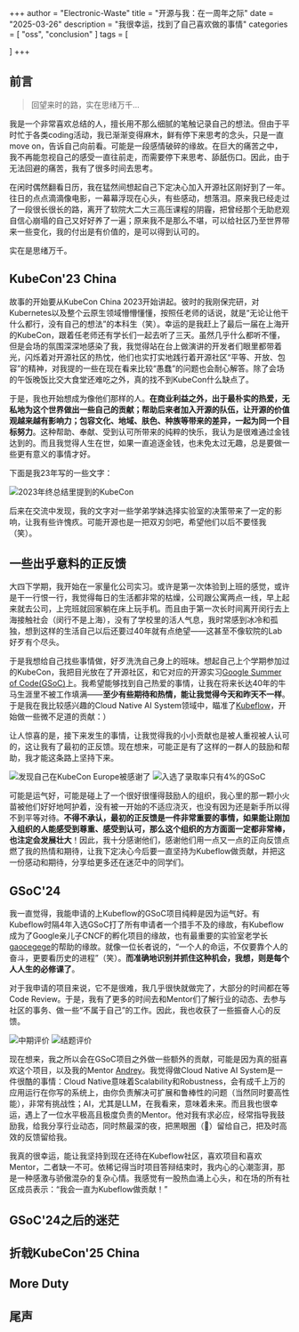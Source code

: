 +++
author = "Electronic-Waste"
title = "开源与我：在一周年之际"
date = "2025-03-26"
description = "我很幸运，找到了自己喜欢做的事情"
categories = [
    "oss",
    "conclusion"
]
tags = [
   
]
+++

## 前言

> 回望来时的路，实在思绪万千...

我是一个非常喜欢总结的人，擅长用不那么细腻的笔触记录自己的想法。但由于平时忙于各类coding活动，我已渐渐变得麻木，鲜有停下来思考的念头，只是一直move on，告诉自己向前看。可能是一段感情破碎的缘故。在巨大的痛苦之中，我不再能忽视自己的感受一直往前走，而需要停下来思考、舔舐伤口。因此，由于无法回避的痛苦，我有了很多时间去思考。

在闲时偶然翻看日历，我在猛然间想起自己下定决心加入开源社区刚好到了一年。往日的点点滴滴像电影，一幕幕浮现在心头，有些感动，想落泪。原来我已经走过了一段很长很长的路，离开了软院大二大三高压课程的阴霾，把曾经那个无助悲观自信心崩塌的自己又好好养了一遍；原来我不是那么不堪，可以给社区乃至世界带来一些变化，我的付出是有价值的，是可以得到认可的。

实在是思绪万千。

## KubeCon'23 China

故事的开始要从KubeCon China 2023开始讲起。彼时的我刚保完研，对Kubernetes以及整个云原生领域懵懵懂懂，按照任老师的话说，就是“无论让他干什么都行，没有自己的想法”的本科生（笑）。幸运的是我赶上了最后一届在上海开的KubeCon，跟着任老师还有学长们一起去听了三天。虽然几乎什么都听不懂，但是会场的氛围深深地感染了我，我觉得站在台上做演讲的开发者们眼里都带着光，闪烁着对开源社区的热忱，他们也实打实地践行着开源社区“平等、开放、包容”的精神，对我提的一些在现在看来比较“愚蠢”的问题也会耐心解答。除了会场的午饭晚饭比交大食堂还难吃之外，真的找不到KubeCon什么缺点了。

于是，我也开始想成为像他们那样的人。**在商业利益之外，出于最朴实的热爱，无私地为这个世界做出一些自己的贡献；帮助后来者加入开源的队伍，让开源的价值观越来越有影响力；包容文化、地域、肤色、种族等带来的差异，一起为同一个目标努力**。这种帮助、奉献、受到认可所带来的纯粹的快乐，我认为是很难通过金钱达到的。而且我觉得人生在世，如果一直追逐金钱，也未免太过无趣，总是要做一些更有意义的事情才好。

下面是我23年写的一些文字：

![2023年终总结里提到的KubeCon](img/kubecon-2023.png)

后来在交流中发现，我的文字对一些学弟学妹选择实验室的决策带来了一定的影响，让我有些许愧疚。可能开源也是一把双刃剑吧，希望他们以后不要怪我（笑）。

## 一些出乎意料的正反馈

大四下学期，我开始在一家量化公司实习。或许是第一次体验到上班的感觉，或许是干一行恨一行，我觉得每日的生活都非常的枯燥，公司跟公寓两点一线，早上起来就去公司，上完班就回家躺在床上玩手机。而且由于第一次长时间离开闵行去上海接触社会（闵行不是上海），没有了学校里的活人气息，我时常感到冰冷和孤独，想到这样的生活自己以后还要过40年就有点绝望——这甚至不像软院的Lab好歹有个尽头。

于是我想给自己找些事情做，好歹洗洗自己身上的班味。想起自己上个学期参加过的KubeCon，我把目光放在了开源社区，和它对应的开源实习[Google Summer of Code(GSoC)](https://summerofcode.withgoogle.com/)上。我希望能够找到自己热爱的事情，让我在将来长达40年的牛马生涯里不被工作填满——**至少有些期待和热情，能让我觉得今天和昨天不一样**。于是我在我比较感兴趣的Cloud Native AI System领域中，瞄准了[Kubeflow](https://github.com/kubeflow)，开始做一些微不足道的贡献：）

让人惊喜的是，接下来发生的事情，让我觉得我的小小贡献也是被人重视被人认可的，这让我有了最初的正反馈。现在想来，可能正是有了这样的一群人的鼓励和帮助，我才能这条路上坚持下来。

![发现自己在KubeCon Europe被感谢了](img/kubecon-2024.jpg) ![入选了录取率只有4%的GSoC](img/gsoc-acceptance.jpg)

可能是运气好，可能是碰上了一个很好很懂得鼓励人的组织，我心里的那一颗小火苗被他们好好地呵护着，没有被一开始的不适应浇灭，也没有因为还是新手所以得不到平等对待。**不得不承认，最初的正反馈是一件非常重要的事情，如果能让刚加入组织的人能感受到尊重、感受到认可，那么这个组织的方方面面一定都非常棒，也注定会发展壮大**！因此，我十分感谢他们，感谢他们用一点又一点的正向反馈点燃了我的热情和期待，让我下定决心今后要一直坚持为Kubeflow做贡献，并把这一份感动和期待，分享给更多还在迷茫中的同学们。

## GSoC'24

我一直觉得，我能申请的上Kubeflow的GSoC项目纯粹是因为运气好。有Kubeflow时隔4年入选GSoC打了所有申请者一个措手不及的缘故，有Kubeflow成为了Google亲儿子CNCF的孵化项目的缘故，也有最重要的实验室老学长[gaocegege](https://github.com/gaocegege)的帮助的缘故。就像一位长者说的，“一个人的命运，不仅要靠个人的奋斗，更要看历史的进程”（笑）。**而准确地识别并抓住这种机会，我想，则是每个人人生的必修课了**。

对于我申请的项目来说，它不是很难，我几乎很快就做完了，大部分的时间都在等Code Review。于是，我有了更多的时间去和Mentor们了解行业的动态、去参与社区的事务、做一些“不属于自己”的工作。因此，我也收获了一些振奋人心的反馈。

![中期评价](img/midterm.png) ![结题评价](img/finalterm.jpeg)

现在想来，我之所以会在GSoC项目之外做一些额外的贡献，可能是因为真的挺喜欢这个项目，以及我的Mentor [Andrey](https://github.com/andreyvelich)。我觉得做Cloud Native AI System是一件很酷的事情：Cloud Native意味着Scalability和Robustness，会有成千上万的应用运行在你写的系统上，由你负责解决可扩展和鲁棒性的问题（当然同时要高性能），非常有挑战性；AI，尤其是LLM，在我看来，意味着未来。而且我也很幸运，遇上了一位水平极高且极度负责的Mentor。他对我有求必应，经常指导我鼓励我，给我分享行业动态，同时熬最深的夜，把黑眼圈（🐼）留给自己，把及时高效的反馈留给我。

我真的很幸运，能让我坚持到现在还待在Kubeflow社区，喜欢项目和喜欢Mentor，二者缺一不可。依稀记得当时项目答辩结束时，我内心的心潮澎湃，那是一种感激与骄傲混杂的复杂心情。我感觉有一股热血涌上心头，和在场的所有社区成员表示：“我会一直为Kubeflow做贡献！”

## GSoC'24之后的迷茫

## 折戟KubeCon'25 China

## More Duty

## 尾声

